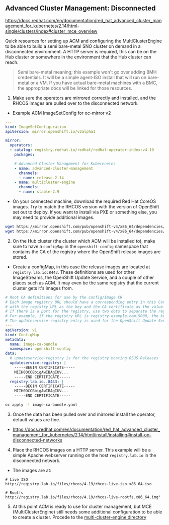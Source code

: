 ## Advanced Cluster Management: Disconnected

https://docs.redhat.com/en/documentation/red_hat_advanced_cluster_management_for_kubernetes/2.14/html-single/clusters/index#cluster_mce_overview

Quick resources for setting up ACM and configuring the MultiClusterEngine to be able to build a semi bare-metal SNO cluster on demand in a disconnected environment. A HTTP server is required, this can be on the Hub cluster or somewhere in the environment that the Hub cluster can reach.

> Semi bare-metal meaning; this example won't go over adding BMH credentials. It will be a simple agent-ISO install that will run on bare-metal or a VM. If you have actual bare-metal machines with a BMC, the appropriate docs will be linked for those resources. 

1. Make sure the operators are mirrored correctly and installed, and the RHCOS images are pulled over to the disconnected network.

- Example ACM ImageSetConfig for oc-mirror v2
```yaml
---
kind: ImageSetConfiguration
apiVersion: mirror.openshift.io/v2alpha1

mirror:
  operators:
  - catalog: registry.redhat.io/redhat/redhat-operator-index:v4.19
    packages:

    # Advanced Cluster Management for Kuberenetes
    - name: advanced-cluster-management
      channels:
      - name: release-2.14
    - name: multicluster-engine
      channels:
      - name: stable-2.9
```

- On your connected machine, download the required Red Hat CoreOS images. Try to match the RHCOS version with the version of OpenShift set out to deploy. If you want to install via PXE or something else, you may need to provide additional images.
```bash
wget https://mirror.openshift.com/pub/openshift-v4/x86_64/dependencies/rhcos/4.19/latest/rhcos-4.19.10-x86_64-live-iso.x86_64.iso
wget https://mirror.openshift.com/pub/openshift-v4/x86_64/dependencies/rhcos/4.19/latest/rhcos-4.19.10-x86_64-live-rootfs.x86_64.img
```

2. On the Hub cluster (the cluster which ACM will be installed to), make sure to have a `configMap` in the `openshift-config` namespace that contains the CA of the registry where the OpenShift release images are stored.

- Create a configMap, in this case the release images are located at `registry.lab.io:8443`. These definitions are used for other ImageStreams, the OpenShift Update Service, and a couple of other places such as ACM. It may even be the same registry that the current cluster gets it's images from.
```yaml
# Root CA definitions for use by the config/Image CR
# Each image registry URL should have a corresponding entry in this ConfigMap
# with the registry URL as the key and the CA certificate as the value.
# If there is a port for the registry, use two dots to separate the registry hostname and the port.
# For example, if the registry URL is registry.example.com:5000, the key should be registry.example.com..5000
# The updateservice-registry entry is used for the OpenShift Update Service
---
apiVersion: v1
kind: ConfigMap
metadata:
  name: image-ca-bundle
  namespace: openshift-config
data:
  # updateservice-registry is for the registry hosting OSUS Releases
  updateservice-registry: |
    -----BEGIN CERTIFICATE-----
    MIIH0DCCBbigAwIBAgIUV...
    -----END CERTIFICATE-----
  registry.lab.io..8443: |
    -----BEGIN CERTIFICATE-----
    MIIH0DCCBbigAwIBAgIUV...
    -----END CERTIFICATE-----
```

```bash
oc apply -f image-ca-bundle.yaml
```

3. Once the data has been pulled over and mirrored install the operator, default values are fine.
  - https://docs.redhat.com/en/documentation/red_hat_advanced_cluster_management_for_kubernetes/2.14/html/install/installing#install-on-disconnected-networks

4. Place the RHCOS images on a HTTP server. This example will be a simple Apache webserver running on the host `registry.lab.io` in the disconnected network.

- The images are at:
```
# Live ISO
http://registry.lab.io/files/rhcos/4.19/rhcos-live-iso.x86_64.iso

# Rootfs
http://registry.lab.io/files/rhcos/4.19/rhcos-live-rootfs.x86_64.img"
```

5. At this point ACM is ready to use for cluster management, but MCE (MultiClusterEngine) still needs some additional configuration to be able to create a cluster. Procede to the [multi-cluster-engine directory](./multi-cluster-engine) 